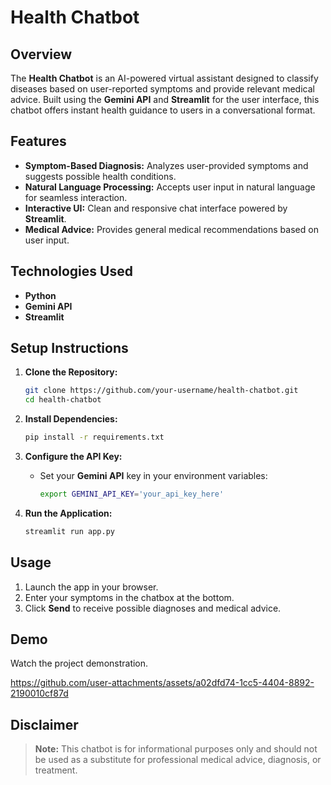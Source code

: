 # Health Chatbot

## Overview
The **Health Chatbot** is an AI-powered virtual assistant designed to classify diseases based on user-reported symptoms and provide relevant medical advice. Built using the **Gemini API** and **Streamlit** for the user interface, this chatbot offers instant health guidance to users in a conversational format.

## Features
- **Symptom-Based Diagnosis:** Analyzes user-provided symptoms and suggests possible health conditions.
- **Natural Language Processing:** Accepts user input in natural language for seamless interaction.
- **Interactive UI:** Clean and responsive chat interface powered by **Streamlit**.
- **Medical Advice:** Provides general medical recommendations based on user input.

## Technologies Used
- **Python**
- **Gemini API**
- **Streamlit**

## Setup Instructions
1. **Clone the Repository:**
   ```bash
   git clone https://github.com/your-username/health-chatbot.git
   cd health-chatbot
   ```

2. **Install Dependencies:**
   ```bash
   pip install -r requirements.txt
   ```

3. **Configure the API Key:**
   - Set your **Gemini API** key in your environment variables:
     ```bash
     export GEMINI_API_KEY='your_api_key_here'
     ```

4. **Run the Application:**
   ```bash
   streamlit run app.py
   ```

## Usage
1. Launch the app in your browser.
2. Enter your symptoms in the chatbox at the bottom.
3. Click **Send** to receive possible diagnoses and medical advice.

## Demo
Watch the project demonstration.


https://github.com/user-attachments/assets/a02dfd74-1cc5-4404-8892-2190010cf87d



## Disclaimer
> **Note:** This chatbot is for informational purposes only and should not be used as a substitute for professional medical advice, diagnosis, or treatment.


